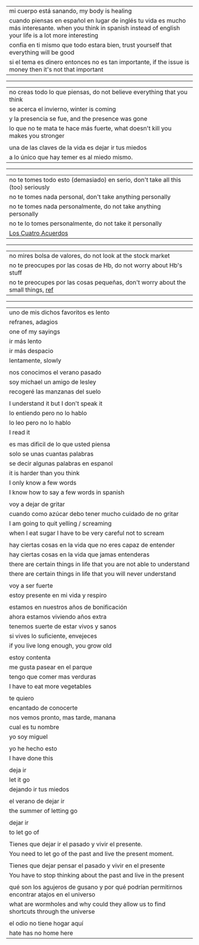 
| |
|-|
| mi cuerpo está sanando, my body is healing |
| cuando piensas en español en lugar de inglés tu vida es mucho más interesante.  when you think in spanish instead of english your life is a lot more interesting |
| confia en ti mismo que todo estara bien, trust yourself that everything will be good |
| si el tema es dinero entonces no es tan importante, if the issue is money then it's not that important |

---

| |
|-|
| no creas todo lo que piensas, do not believe everything that you think |
| se acerca el invierno, winter is coming |
| y la presencia se fue, and the presence was gone |
| lo que no te mata te hace más fuerte, what doesn't kill you makes you stronger |
| |
| una de las claves de la vida es dejar ir tus miedos |
| a lo único que hay temer es al miedo mismo. |

---

| |
|-|
| no te tomes todo esto (demasiado) en serio, don't take all this (too) seriously |
| no te tomes nada personal, don't take anything personally |
| no te tomes nada personalmente, do not take anything personally |
| no te lo tomes personalmente, do not take it personally |
| [Los Cuatro Acuerdos](https://vibromancia.com/no-te-tomes-nada-personalmente/) |

---

| |
|-|
| no mires bolsa de valores, do not look at the stock market |
| no te preocupes por las cosas de Hb, do not worry about Hb's stuff |
| no te preocupes por las cosas pequeñas, don't worry about the small things, [ref](https://pastorrick.com/no-te-preocupes-por-las-cosas-pequenas/) |

---

| |
|-|
| uno de mis dichos favoritos es lento |
| refranes, adagios |
| one of my sayings |
| ir más lento |
| ir más despacio |
| lentamente, slowly |gs
| |
| nos conocimos el verano pasado |
| soy michael un amigo de lesley |
| recogeré las manzanas del suelo |
| |
| I understand it but I don't speak it |
| lo entiendo pero no lo hablo |
| lo leo pero no lo hablo |
| I read it |
| |
| es mas dificil de lo que usted piensa |
| solo se unas cuantas palabras |
| se decir algunas palabras en espanol |
| it is harder than you think |
| I only know a few words |
| I know how to say a few words in spanish |
| |
| voy a dejar de gritar |
| cuando como azúcar debo tener mucho cuidado de no gritar |
| I am going to quit yelling / screaming |
| when I eat sugar I have to be very careful not to scream |
| |
| hay ciertas cosas en la vida que no eres capaz de entender |
| hay ciertas cosas en la vida que jamas entenderas |
| there are certain things in life that you are not able to understand |
| there are certain things in life that you will never understand |
| |
| voy a ser fuerte |
| estoy presente en mi vida y respiro |
| |
| estamos en nuestros años de bonificación |
| ahora estamos viviendo años extra |
| tenemos suerte de estar vivos y sanos |
| si vives lo suficiente, envejeces |
| if you live long enough, you grow old |
| |
| estoy contenta|
| me gusta pasear en el parque |
| tengo que comer mas verduras |
| I have to eat more vegetables |
| |
| te quiero |
| encantado de conocerte |
| nos vemos pronto, mas tarde, manana |
| cual es tu nombre |
| yo soy miguel |
| |
| yo he hecho esto |
| I have done this |
| |
| deja ir |
| let it go |
| dejando ir tus miedos |
| |
| el verano de dejar ir |
| the summer of letting go |
| |
| dejar ir |
| to let go of |
| |
| Tienes que dejar ir el pasado y vivir el presente. |
| You need to let go of the past and live the present moment. |
| |
| Tienes que dejar pensar el pasado y vivir en el presente |
| You have to stop thinking about the past and live in the present |
| |
| qué son los agujeros de gusano y por qué podrían permitirnos encontrar atajos en el universo |
| what are wormholes and why could they allow us to find shortcuts through the universe|
| |
| el odio no tiene hogar aquí |
| hate has no home here |
